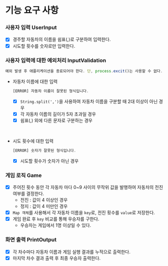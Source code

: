 # 기능 요구 사항 

### 사용자 입력 UserInput
- [X] 경주할 자동차의 이름을 쉼표(,)로 구분하여 입력한다.
- [X] 시도할 횟수를 숫자로만 입력한다.

### 사용자 입력에 대한 예외처리 InputValidation
```javascript
예외 발생 후 애플리케이션을 종료되어야 한다. 단, process.excit()는 사용할 수 없다.
```
- 자동차 이름에 대한 입력
    ```javascript
    [ERROR] 자동차 이름이 잘못된 형식입니다.
    ```
    - [X] `String.split(',')`을 사용하여 자동차 이름을 구분할 때 2대 이상이 아닌 경우 
    - [X] 각 자동차 이름의 길이가 5자 초과일 경우
    - [X] 쉼표(,) 외에 다른 문자로 구분하는 경우 
<br/>

- 시도 횟수에 대한 입력
     ```javascript
    [ERROR] 숫자가 잘못된 형식입니다.
    ```
    - [X] 시도할 횟수가 숫자가 아닌 경우

### 게임 로직 Game
- [X] 주어진 횟수 동안 각 자동차 마다 0~9 사이의 무작위 값을 발행하여 자동차의 전진 여부를 결정한다.
    - 전진 : 값이 4 이상인 경우
    - 정지 : 값이 4 미만인 경우 
- [X] `Map 객체`를 사용해서 각 자동차 이름을 `key`로, 전진 횟수를 `value`로 저장한다.
- [X] 게임 완료 후 `key` 비교를 통해 우승자를 구한다.
    - 우승자는 게임에서 1명 이상일 수 있다.

### 화면 출력 PrintOutput  
- [X] 각 차수마다 자동차 이름과 게임 실행 결과를 누적으로 출력한다.
- [X] 마지막 차수 결과 출력 후 최종 우승자 출력한다.
